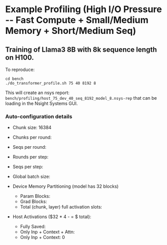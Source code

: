 # Example Profiling (High I/O Pressure -- Fast Compute + Small/Medium Memory + Short/Medium Seq)

## Training of Llama3 8B with 8k sequence length on H100. 

To reproduce:

```shell
cd bench
./do_transformer_profile.sh 75 40 8192 8
```

This will create an nsys report: `bench/profiling/host_75_dev_40_seq_8192_model_8.nsys-rep` that can be loading in the Nsight Systems GUI.

### Auto-configuration details

- Chunk size: 16384
- Chunks per round:
- Seqs per round:
- Rounds per step:
- Seqs per step:
- Global batch size:

- Device Memory Partitioning (model has 32 blocks)
    - Param Blocks: 
    - Grad Blocks: 
    - Total (chunk, layer) full activation slots: 

- Host Activations ($32 * 4 -  = $ total):
    - Fully Saved: 
    - Only Inp + Context + Attn:
    - Only Inp + Context: 0